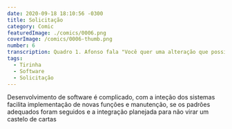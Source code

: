 ```yaml
---
date: 2020-09-18 18:10:56 -0300
title: Solicitação
category: Comic
featuredImage: ./comics/0006.png
coverImage: /comics/0006-thumb.png
number: 6
transcription: Quadro 1. Afonso fala "Você quer uma alteração que possivelmente vai quebrar tudo que fizemos até agora?". Quadro 2. Msone e Sophie assistem de longe esperando a resposta. Quadro 3. Msone e Sophie chocadas Afonso fala "Claro! Sem problema nenhum".
tags:
  - Tirinha
  - Software
  - Solicitação
---
```


Desenvolvimento de software é complicado, com a inteção dos sistemas facilita implementação de novas funções e manutenção, se os padrões adequados foram seguidos e a integração planejada para não virar um castelo de cartas
